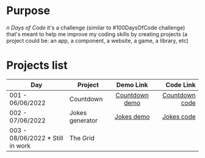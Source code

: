 # Purpose

_n Days of Code_ it's a challenge (similar to #100DaysOfCode challenge) that's meant to help me improve my coding skills by creating projects (a project could be: an app, a component, a website, a game, a library, etc)

# Projects list

| Day                               | Project         |    Demo Link     |        Code Link |
| --------------------------------- | --------------- | :--------------: | ---------------: |
| 001 - 06/06/2022                  | Countdown       | [Countdown demo] | [Countdown code] |
| 002 - 07/06/2022                  | Jokes generator |   [Jokes demo]   |     [Jokes code] |
| 003 - 08/06/2022 \* Still in work | The Grid        |                  |                  |

[countdown demo]: https://trstefan.github.io/ndaysofcode/Countdown/index.html
[countdown code]: https://github.com/trstefan/ndaysofcode/tree/master/Countdown
[jokes demo]: https://trstefan.github.io/ndaysofcode/Jokes%20Generator/index.html
[jokes code]: https://github.com/trstefan/ndaysofcode/tree/master/Jokes%20Generator

